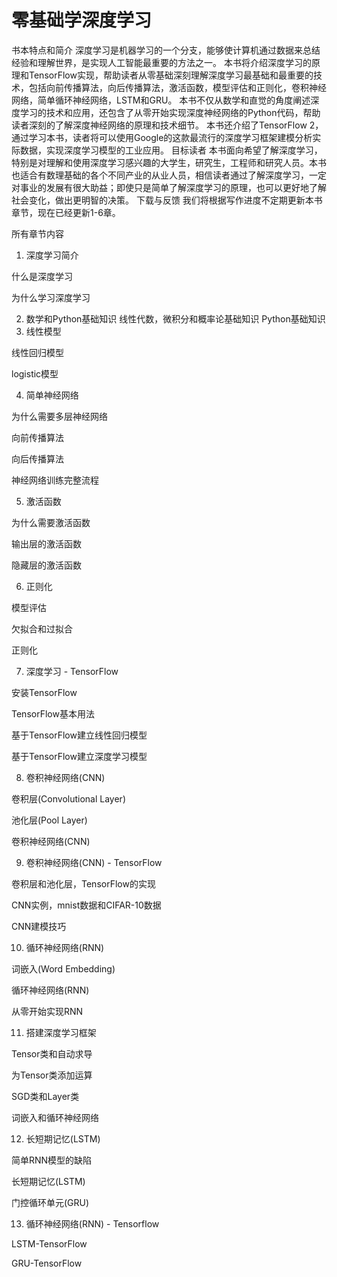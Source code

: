 # 零基础学深度学习
书本特点和简介
深度学习是机器学习的一个分支，能够使计算机通过数据来总结经验和理解世界，是实现人工智能最重要的方法之一。
本书将介绍深度学习的原理和TensorFlow实现，帮助读者从零基础深刻理解深度学习最基础和最重要的技术，包括向前传播算法，向后传播算法，激活函数，模型评估和正则化，卷积神经网络，简单循环神经网络，LSTM和GRU。
本书不仅从数学和直觉的角度阐述深度学习的技术和应用，还包含了从零开始实现深度神经网络的Python代码，帮助读者深刻的了解深度神经网络的原理和技术细节。
本书还介绍了TensorFlow 2，通过学习本书，读者将可以使用Google的这款最流行的深度学习框架建模分析实际数据，实现深度学习模型的工业应用。
目标读者
本书面向希望了解深度学习，特别是对理解和使用深度学习感兴趣的大学生，研究生，工程师和研究人员。本书也适合有数理基础的各个不同产业的从业人员，相信读者通过了解深度学习，一定对事业的发展有很大助益；即使只是简单了解深度学习的原理，也可以更好地了解社会变化，做出更明智的决策。
下载与反馈
我们将根据写作进度不定期更新本书章节，现在已经更新1-6章。

所有章节内容
1. 深度学习简介

什么是深度学习

为什么学习深度学习

2. 数学和Python基础知识
线性代数，微积分和概率论基础知识
Python基础知识
3. 线性模型

线性回归模型

logistic模型

4. 简单神经网络

为什么需要多层神经网络

向前传播算法

向后传播算法

神经网络训练完整流程

5. 激活函数

为什么需要激活函数

输出层的激活函数

隐藏层的激活函数

6. 正则化

模型评估

欠拟合和过拟合

正则化

7.  深度学习 - TensorFlow

安装TensorFlow

TensorFlow基本用法

基于TensorFlow建立线性回归模型

基于TensorFlow建立深度学习模型

8. 卷积神经网络(CNN)

卷积层(Convolutional Layer)

池化层(Pool Layer)

卷积神经网络(CNN)

9. 卷积神经网络(CNN) - TensorFlow

卷积层和池化层，TensorFlow的实现

CNN实例，mnist数据和CIFAR-10数据

CNN建模技巧

10. 循环神经网络(RNN)

词嵌入(Word Embedding)

循环神经网络(RNN)

从零开始实现RNN

11. 搭建深度学习框架

Tensor类和自动求导

为Tensor类添加运算

SGD类和Layer类

词嵌入和循环神经网络

12. 长短期记忆(LSTM)

简单RNN模型的缺陷

长短期记忆(LSTM)

门控循环单元(GRU)

13. 循环神经网络(RNN) - Tensorflow

LSTM-TensorFlow

GRU-TensorFlow

 



